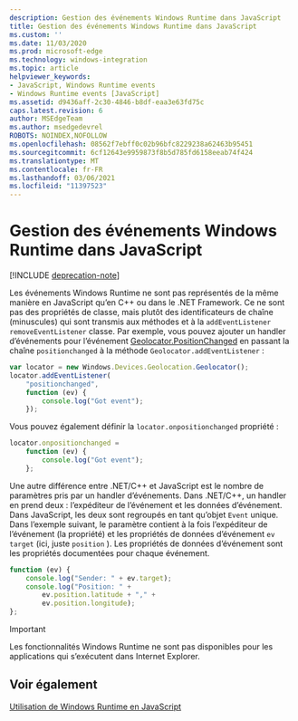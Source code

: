 ```yaml
---
description: Gestion des événements Windows Runtime dans JavaScript
title: Gestion des événements Windows Runtime dans JavaScript
ms.custom: ''
ms.date: 11/03/2020
ms.prod: microsoft-edge
ms.technology: windows-integration
ms.topic: article
helpviewer_keywords:
- JavaScript, Windows Runtime events
- Windows Runtime events [JavaScript]
ms.assetid: d9436aff-2c30-4846-b8df-eaa3e63fd75c
caps.latest.revision: 6
author: MSEdgeTeam
ms.author: msedgedevrel
ROBOTS: NOINDEX,NOFOLLOW
ms.openlocfilehash: 08562f7ebff0c02b96bfc8229238a62463b95451
ms.sourcegitcommit: 6cf12643e9959873f8b5d785fd6158eeab74f424
ms.translationtype: MT
ms.contentlocale: fr-FR
ms.lasthandoff: 03/06/2021
ms.locfileid: "11397523"
---
```

# <a name="handling-windows-runtime-events-in-javascript"></a>Gestion des événements Windows Runtime dans JavaScript  

[!INCLUDE [deprecation-note](../includes/legacy-edge-note.md)]  

Les événements Windows Runtime ne sont pas représentés de la même manière en JavaScript qu’en C++ ou dans le .NET Framework.  Ce ne sont pas des propriétés de classe, mais plutôt des identificateurs de chaîne \(minuscules\) qui sont transmis aux méthodes et à la `addEventListener` `removeEventListener` classe.  Par exemple, vous pouvez ajouter un handler d’événements pour l’événement [Geolocator.PositionChanged][UwpWindowsGeolocationGeolocatorDevicesPositionChanged] en passant la chaîne `positionchanged` à la méthode `Geolocator.addEventListener` :  

```javascript  
var locator = new Windows.Devices.Geolocation.Geolocator();
locator.addEventListener(
    "positionchanged",
    function (ev) {
        console.log("Got event");
    });
```  

Vous pouvez également définir la `locator.onpositionchanged` propriété :  

```javascript
locator.onpositionchanged =
    function (ev) {
        console.log("Got event");
    };
```  

Une autre différence entre .NET/C++ et JavaScript est le nombre de paramètres pris par un handler d’événements.  Dans .NET/C++, un handler en prend deux : l’expéditeur de l’événement et les données d’événement.  Dans JavaScript, les deux sont regroupés en tant qu’objet `Event` unique.  Dans l’exemple suivant, le paramètre contient à la fois l’expéditeur de l’événement \(la propriété\) et les propriétés de données d’événement `ev` `target` \(ici, juste `position` \).  Les propriétés de données d’événement sont les propriétés documentées pour chaque événement.  

```javascript
function (ev) {
    console.log("Sender: " + ev.target);
    console.log("Position: " +
        ev.position.latitude + "," +
        ev.position.longitude);
};
```  

> [!IMPORTANT]
> Les fonctionnalités Windows Runtime ne sont pas disponibles pour les applications qui s’exécutent dans Internet Explorer.  

## <a name="see-also"></a>Voir également  

[Utilisation de Windows Runtime en JavaScript][WindowsRuntimeJavascript]  

 <!-- links -->  

[WindowsRuntimeJavascript]: ./using-the-windows-runtime-in-javascript.md "Utilisation de Windows Runtime en JavaScript | Documents Microsoft"  

[UwpWindowsGeolocationGeolocatorDevicesPositionChanged]: /uwp/api/Windows.Devices.Geolocation.Geolocator#Windows_Devices_Geolocation_Geolocator_PositionChanged "Classe Geolocator | Documents Microsoft"  
